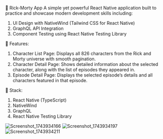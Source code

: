 📱 Rick-Morty App
A simple yet powerful React Native application built to practice and showcase modern development skills including:

1. UI Design with NativeWind (Tailwind CSS for React Native)
2. GraphQL API Integration
3. Component Testing using React Native Testing Library

🧪 Features:

1. Character List Page: Displays all 826 characters from the Rick and Morty universe with smooth pagination.
2. Character Detail Page: Shows detailed information about the selected character, along with the list of episodes they appeared in.
3. Episode Detail Page: Displays the selected episode’s details and all characters featured in that episode.

🔧 Stack:

1. React Native (TypeScript)
2. NativeWind
3. GraphQL
4. React Native Testing Library

![Screenshot_1743934166](https://github.com/user-attachments/assets/0c76845e-0d1b-4328-be98-4d1ae1ca427a) ![Screenshot_1743934197](https://github.com/user-attachments/assets/c361248e-8c98-46c4-bc2f-a9c86e80d62b) ![Screenshot_1743934211](https://github.com/user-attachments/assets/c582842e-364d-4797-97c1-ec24c13c7774)

